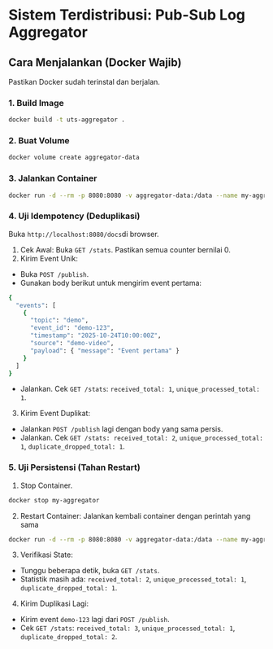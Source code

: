 # Sistem Terdistribusi: Pub-Sub Log Aggregator

## Cara Menjalankan (Docker Wajib)

Pastikan Docker sudah terinstal dan berjalan.

### 1. Build Image

```bash
docker build -t uts-aggregator .
```

### 2. Buat Volume

```bash
docker volume create aggregator-data
```

### 3. Jalankan Container

```bash
docker run -d --rm -p 8080:8080 -v aggregator-data:/data --name my-aggregator uts-aggregator
```

### 4. Uji Idempotency (Deduplikasi)

Buka `http://localhost:8080/docs`di browser.
1. Cek Awal: Buka `GET /stats`. Pastikan semua counter bernilai 0.
2. Kirim Event Unik:
- Buka `POST /publish`.
- Gunakan body berikut untuk mengirim event pertama:
```bash
{
  "events": [
    {
      "topic": "demo",
      "event_id": "demo-123",
      "timestamp": "2025-10-24T10:00:00Z",
      "source": "demo-video",
      "payload": { "message": "Event pertama" }
    }
  ]
}
```
- Jalankan. Cek `GET /stats`: `received_total: 1`, `unique_processed_total: 1`.
3. Kirim Event Duplikat:
- Jalankan `POST /publish` lagi dengan body yang sama persis.
- Jalankan. Cek `GET /stats: received_total: 2`, `unique_processed_total: 1`, `duplicate_dropped_total: 1`.

### 5. Uji Persistensi (Tahan Restart)

1. Stop Container.

```bash
docker stop my-aggregator
```

2. Restart Container: Jalankan kembali container dengan perintah yang sama

```bash
docker run -d --rm -p 8080:8080 -v aggregator-data:/data --name my-aggregator uts-aggregator
```

3. Verifikasi State:
- Tunggu beberapa detik, buka `GET /stats`.
- Statistik masih ada: `received_total: 2`, `unique_processed_total: 1`, `duplicate_dropped_total: 1`.

4. Kirim Duplikasi Lagi:
- Kirim event `demo-123` lagi dari  `POST /publish`.
- Cek `GET /stats`: `received_total: 3`, `unique_processed_total: 1`, `duplicate_dropped_total: 2`.